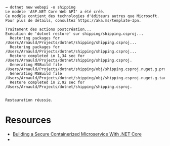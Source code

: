 ```
→ dotnet new webapi -o shipping
Le modèle 'ASP.NET Core Web API' a été créé.
Ce modèle contient des technologies d'éditeurs autres que Microsoft. Pour plus de détails, consultez https://aka.ms/template-3pn.

Traitement des actions postcréation...
Exécution de 'dotnet restore' sur shipping/shipping.csproj...
  Restoring packages for /Users/Arnauld/Projects/dotnet/shipping/shipping.csproj...
  Restoring packages for /Users/Arnauld/Projects/dotnet/shipping/shipping.csproj...
  Restore completed in 1,34 sec for /Users/Arnauld/Projects/dotnet/shipping/shipping.csproj.
  Generating MSBuild file /Users/Arnauld/Projects/dotnet/shipping/obj/shipping.csproj.nuget.g.props.
  Generating MSBuild file /Users/Arnauld/Projects/dotnet/shipping/obj/shipping.csproj.nuget.g.targets.
  Restore completed in 2,92 sec for /Users/Arnauld/Projects/dotnet/shipping/shipping.csproj.


Restauration réussie.
```


# Resources

* [Building a Secure Containerized Microservice With .NET Core](https://dzone.com/articles/building-a-secure-containerized-microservice-with)
* []()
